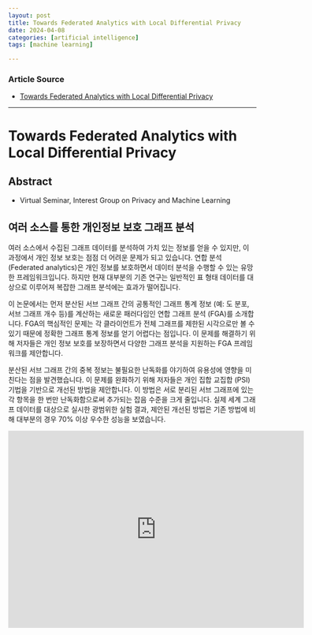 ```yaml
---
layout: post
title: Towards Federated Analytics with Local Differential Privacy
date: 2024-04-08
categories: [artificial intelligence]
tags: [machine learning]

---
```


### Article Source


* [Towards Federated Analytics with Local Differential Privacy](https://www.youtube.com/watch?v=nWFCRzSzfzs)

---


# Towards Federated Analytics with Local Differential Privacy

## Abstract

* Virtual Seminar, Interest Group on Privacy and Machine Learning

## 여러 소스를 통한 개인정보 보호 그래프 분석

여러 소스에서 수집된 그래프 데이터를 분석하여 가치 있는 정보를 얻을 수 있지만, 이 과정에서 개인 정보 보호는 점점 더 어려운 문제가 되고 있습니다. 연합 분석(Federated analytics)은 개인 정보를 보호하면서 데이터 분석을 수행할 수 있는 유망한 프레임워크입니다. 하지만 현재 대부분의 기존 연구는 일반적인 표 형태 데이터를 대상으로 이루어져 복잡한 그래프 분석에는 효과가 떨어집니다.

이 논문에서는 먼저 분산된 서브 그래프 간의 공통적인 그래프 통계 정보 (예: 도 분포, 서브 그래프 개수 등)를 계산하는 새로운 패러다임인 연합 그래프 분석 (FGA)를 소개합니다. FGA의 핵심적인 문제는 각 클라이언트가 전체 그래프를 제한된 시각으로만 볼 수 있기 때문에 정확한 그래프 통계 정보를 얻기 어렵다는 점입니다. 이 문제를 해결하기 위해 저자들은 개인 정보 보호를 보장하면서 다양한 그래프 분석을 지원하는 FGA 프레임워크를 제안합니다.

분산된 서브 그래프 간의 중복 정보는 불필요한 난독화를 야기하여 유용성에 영향을 미친다는 점을 발견했습니다. 이 문제를 완화하기 위해 저자들은 개인 집합 교집합 (PSI) 기법을 기반으로 개선된 방법을 제안합니다. 이 방법은 서로 분리된 서브 그래프에 있는 각 항목을 한 번만 난독화함으로써 추가되는 잡음 수준을 크게 줄입니다. 실제 세계 그래프 데이터를 대상으로 실시한 광범위한 실험 결과, 제안된 개선된 방법은 기존 방법에 비해 대부분의 경우 70% 이상 우수한 성능을 보였습니다.




<iframe width="600" height="400" src="https://www.youtube.com/embed/cCEgFNtWG5E?si=mJeRM0psopKGy4na" title="YouTube video player" frameborder="0" allow="accelerometer; autoplay; clipboard-write; encrypted-media; gyroscope; picture-in-picture; web-share" referrerpolicy="strict-origin-when-cross-origin" allowfullscreen></iframe>

